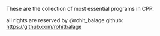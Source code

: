 These are the collection of most essential programs in CPP.

all rights are reserved by @rohit_balage
github:
https://github.com/rohitbalage